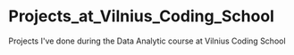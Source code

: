 # Projects_at_Vilnius_Coding_School
Projects I've done during the Data Analytic course at Vilnius Coding School
